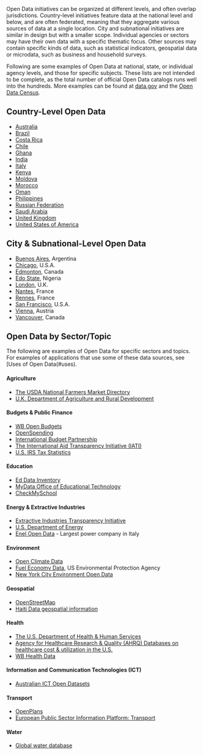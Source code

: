 
Open Data initiatives can be organized at different levels, and often overlap jurisdictions.
Country-level initiatives feature data at the national level and below, and are often federated, meaning
that they aggregate various sources of data at a single location. City and subnational
initiatives are similar in design but with a smaller scope. Individual agencies or sectors may have their own data
with a specific thematic focus. Other sources may contain specific kinds of data, such as statistical indicators,
geospatial data or microdata, such as business and household surveys.

Following are some examples of Open Data at national, state, or individual agency levels, and those for specific subjects. These
lists are not intended to be complete, as the total number of official Open Data catalogs runs well into the hundreds.
More examples can be found at [data.gov](https://www.data.gov/open-gov/) and the [Open Data
Census](http://national.census.okfn.org/).

## Country-Level Open Data

* [Australia](http://data.gov.au/)
* [Brazil](http://dados.gov.br/)
* [Costa Rica](http://datosabiertos.gob.go.cr/)
* [Chile](http://datos.gob.cl/datasets)
* [Ghana](http://data.gov.gh)
* [India](http://data.gov.in)
* [Italy](http://www.dati.gov.it/)
* [Kenya](https://opendata.go.ke/)
* [Moldova](http://data.gov.md/en/)
* [Morocco](http://data.gov.ma/fr)
* [Oman](http://www.oman.om/opendata/)
* [Philippines](http://data.gov.ph/)
* [Russian Federation](http://opengovdata.ru/)
* [Saudi Arabia](http://www.saudi.gov.sa/wps/portal/yesserRoot/aboutKingdom/openGovernmentData/)
* [United Kingdom](http://data.gov.uk/data)
* [United States of America](http://catalog.data.gov/dataset)

## City & Subnational-Level Open Data

* [Buenos Aires](http://data.buenosaires.gob.ar/), Argentina
* [Chicago](https://data.cityofchicago.org/), U.S.A.
* [Edmonton](http://data.edmonton.ca/), Canada
* [Edo State](http://www.data.edostate.gov.ng/), Nigeria
* [London](http://data.london.gov.uk/), U.K.
* [Nantes](http://data.nantes.fr/donnees/statistiques-des-donnees/), France
* [Rennes](http://www.data.rennes-metropole.fr/), France
* [San Francisco](https://data.sfgov.org/), U.S.A.
* [Vienna](http://data.wien.gv.at/), Austria
* [Vancouver](http://data.vancouver.ca/), Canada

## Open Data by Sector/Topic

The following are examples of Open Data for specific sectors and topics. For examples of applications that
use some of these data sources, see [Uses of Open Data(#uses).

#### Agriculture

* [The USDA National Farmers Market Directory](http://search.ams.usda.gov/farmersmarkets/)
* [U.K. Department of Agriculture and Rural Development](http://www.dardni.gov.uk/index/statistics.htm)

#### Budgets & Public Finance

* [WB Open Budgets](http://wbi.worldbank.org/wbi/content/wbi-supporting-open-budgets)
* [OpenSpending](http://www.openspending.org/)
* [International Budget Partnership](http://www.internationalbudget.org/)
* [The International Aid Transparency Initiative (IATI)](http://www.aidtransparency.net/)
* [U.S. IRS Tax Statistics](http://www.irs.gov/uac/Tax-Stats-2)

#### Education

* [Ed Data Inventory](http://datainventory.ed.gov/)
* [MyData Office of Educational Technology](http://www.ed.gov/edblogs/technology/mydata/)
* [CheckMySchool](http://www.checkmyschool.org/main-page)

#### Energy & Extractive Industries

* [Extractive Industries Transparency Initiative](http://eiti.org/countries)
* [U.S. Department of Energy](http://energy.gov/data/downloads/open-data-catalogue)
* [Enel Open Data](http://data.enel.com/) - Largest power company in Italy

#### Environment

* [Open Climate Data](http://data.worldbank.org/data-catalog/climate-change)
* [Fuel Economy Data](http://www.fueleconomy.gov/feg/download.shtml), US Environmental Protection Agency
* [New York City Environment Open Data](https://data.cityofnewyork.us/data?cat=environment)

#### Geospatial

* [OpenStreetMap](http://www.openstreetmap.org/)
* [Haiti Data geospatial information](http://haitidata.org/)

#### Health

* [The U.S. Department of Health & Human Services](http://www.healthdata.gov/)
* [Agency for Healthcare Research & Quality (AHRQ) Databases on healthcare cost & utilization in the U.S.](http://www.hcup-us.ahrq.gov/databases.jsp)
* [WB Health Data](http://data.worldbank.org/topic/health)

#### Information and Communication Technologies (ICT)

* [Australian ICT Open Datasets](http://data.gov.au/data/?category=Information-communications-technologies)

#### Transport

* [OpenPlans](http://www.openplans.org/)
* [European Public Sector Information Platform: Transport](http://epsiplatform.eu/transport)

#### Water

* [Global water database](http://map.mwater.co/)


